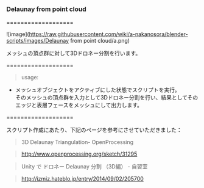 ### Delaunay from point cloud


===================

![image](https://raw.githubusercontent.com/wiki/a-nakanosora/blender-scripts/images/Delaunay from point cloud/a.png)

メッシュの頂点群に対して3Dドロネー分割を行います。

===================

> usage:

* メッシュオブジェクトをアクティブにした状態でスクリプトを実行。  
  そのメッシュの頂点群を入力として3Dドロネー分割を行い、結果としてそのエッジと表層フェースをメッシュにして出力します。

===================

スクリプト作成にあたり、下記のページを参考にさせていただきました：

>3D Delaunay Triangulation- OpenProcessing

>http://www.openprocessing.org/sketch/31295

>Unity で ドロネー Delaunay 分割 （3D編） - 自習室

>http://izmiz.hateblo.jp/entry/2014/09/02/205700

